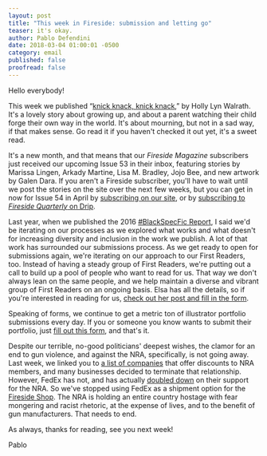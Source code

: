 ```yaml
---
layout: post
title: "This week in Fireside: submission and letting go"
teaser: it's okay.
author: Pablo Defendini
date: 2018-03-04 01:00:01 -0500
category: email
published: false
proofread: false
---
```


Hello everybody!

This week we published “[knick knack, knick knack](https://firesidefiction.com/knick-knack-knick-knack),” by Holly Lyn Walrath. It's a lovely story about growing up, and about a parent watching their child forge their own way in the world. It's about mourning, but not in a sad way, if that makes sense. Go read it if you haven't checked it out yet, it's a sweet read.

It's a new month, and that means that our _Fireside Magazine_ subscribers just received our upcoming Issue 53 in their inbox, featuring stories by Marissa Lingen, Arkady Martine, Lisa M. Bradley, Jojo Bee, and new artwork by Galen Dara. If you aren't a Fireside subscriber, you'll have to wait until we post the stories on the site over the next few weeks, but you can get in now for Issue 54 in April by [subscribing on our site](htts://firesidefiction.com/#subscribe), or by [subscribing to _Fireside Quarterly_ on Drip](https://d.rip/fireside).

Last year, when we published the 2016 [#BlackSpecFic Report](https://firesidefiction.com/blackspecfic), I said we'd be iterating on our processes as we explored what works and what doesn't for increasing diversity and inclusion in the work we publish. A lot of that work has surrounded our submissions process. As we get ready to open for submissions again, we're iterating on our approach to our First Readers, too. Instead of having a steady group of First Readers, we're putting out a call to build up a pool of people who want to read for us. That way we don't always lean on the same people, and we help maintain a diverse and vibrant group of First Readers on an ongoing basis. Elsa has all the details, so if you're interested in reading for us, [check out her post and fill in the form](https://firesidefiction.com/call-for-first-readers).

Speaking of forms, we continue to get a metric ton of illustrator portfolio submissions every day. If you or someone you know wants to submit their portfolio, just [fill out this form](https://airtable.com/shrDve4OIlTFCbFmQ), and that's it.

Despite our terrible, no-good politicians' deepest wishes, the clamor for an end to gun violence, and against the NRA, specifically, is not going away. Last week, we linked you to [a list of companies](https://thinkprogress.org/corporations-nra-f0d8074f2ca7/) that offer discounts to NRA members, and many businesses decided to terminate that relationship. However, FedEx has not, and has actually [doubled down](http://time.com/5178103/fedex-nra-boycott/) on their support for the NRA. So we've stopped using FedEx as a shipment option for the [Fireside Shop](https:/shop.firesideficiton.com). The NRA is holding an entire country hostage with fear mongering and racist rhetoric, at the expense of lives, and to the benefit of gun manufacturers. That needs to end.

As always, thanks for reading, see you next week!

Pablo
